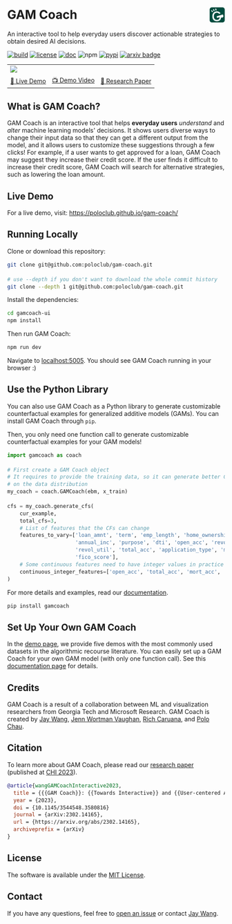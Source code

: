 # GAM Coach <a href="https://poloclub.github.io/gam-coach/"><img align="right" src="gamcoach-ui/src/img/icon-gamcoach.svg" height="35"></img></a>

An interactive tool to help everyday users discover actionable strategies to obtain desired AI decisions.

[![build](https://github.com/poloclub/gam-coach/workflows/build/badge.svg)](https://github.com/poloclub/gam-coach/actions)
[![license](https://img.shields.io/badge/license-MIT-blue)](https://github.com/poloclub/gam-coach/blob/master/LICENSE)
[![doc](https://img.shields.io/badge/doc-available-blue)](https://poloclub.github.io/gam-coach/docs/gamcoach)
![npm](https://img.shields.io/npm/v/gamcoach)
[![pypi](https://img.shields.io/pypi/v/gamcoach?color=blue)](https://pypi.python.org/pypi/gamcoach)
[![arxiv badge](https://img.shields.io/badge/arXiv-2302.14165-red)](https://arxiv.org/abs/2302.14165)
<!-- [![DOI:10.1145/3491101.3519653](https://img.shields.io/badge/DOI-10.1145/3491101.3519653-blue)](https://doi.org/10.1145/3491101.3519653) -->


<table>
  <tr>
    <td colspan="4"><a href="https://poloclub.github.io/gam-coach"><img src='https://i.imgur.com/yOmEBz6.png'></a></td>
  </tr>
  <tr></tr>
  <tr>
    <td><a href="https://poloclub.github.io/timbertrek">🚀 Live Demo</a></td>
    <td><a href="https://youtu.be/ubacP34H9XE">📺 Demo Video</a></td>
    <!-- <td><a href="https://youtu.be/l1mr9z1TuAk">👨🏻‍🏫 Conference Talk</a></td> -->
    <td><a href="https://arxiv.org/abs/2302.14165">📖 Research Paper</a></td>
  </tr>
</table>

## What is GAM Coach?

GAM Coach is an interactive tool that helps **everyday users** *understand* and *alter* machine learning models' decisions.
It shows users diverse ways to change their input data so that they can get a different output from the model, and it allows users to customize these suggestions through a few clicks!
For example, if a user wants to get approved for a loan, GAM Coach may suggest they increase their credit score.
If the user finds it difficult to increase their credit score, GAM Coach will search for alternative strategies, such as lowering the loan amount.

## Live Demo

For a live demo, visit: <https://poloclub.github.io/gam-coach/>

## Running Locally

Clone or download this repository:

```bash
git clone git@github.com:poloclub/gam-coach.git

# use --depth if you don't want to download the whole commit history
git clone --depth 1 git@github.com:poloclub/gam-coach.git
```

Install the dependencies:

```bash
cd gamcoach-ui
npm install
```

Then run GAM Coach:

```bash
npm run dev
```

Navigate to [localhost:5005](https://localhost:5005). You should see GAM Coach running in your browser :)

## Use the Python Library

You can also use GAM Coach as a Python library to generate customizable counterfactual examples for generalized additive models (GAMs). You can install GAM Coach through `pip`.

Then, you only need one function call to generate customizable counterfactual examples for your GAM models!

```python
import gamcoach as coach

# First create a GAM Coach object
# It requires to provide the training data, so it can generate better CFs based
# on the data distribution
my_coach = coach.GAMCoach(ebm, x_train)

cfs = my_coach.generate_cfs(
    cur_example,
    total_cfs=3,
    # List of features that the CFs can change
    features_to_vary=['loan_amnt', 'term', 'emp_length', 'home_ownership',
                      'annual_inc', 'purpose', 'dti', 'open_acc', 'revol_bal',
                      'revol_util', 'total_acc', 'application_type', 'mort_acc',
                      'fico_score'],
    # Some continuous features need to have integer values in practice
    continuous_integer_features=['open_acc', 'total_acc', 'mort_acc', 'fico_score']
)
```

For more details and examples, read our [documentation](https://poloclub.github.io/gam-coach/docs/gamcoach).

```bash
pip install gamcoach
```

## Set Up Your Own GAM Coach

In the [demo page](https://poloclub.github.io/gam-coach), we provide five demos with the most commonly used datasets in the algorithmic recourse literature. You can easily set up a GAM Coach for your own GAM model (with only one function call). See this [documentation page](https://poloclub.github.io/gam-coach/docs/gamcoach/gamcoach.html#get_model_data) for details.

## Credits

GAM Coach is a result of a collaboration between ML and visualization researchers from Georgia Tech and Microsoft Research.
GAM Coach is created by <a href='https://zijie.wang/' target='_blank'>Jay Wang</a>, <a href='https://www.jennwv.com' target='_blank'>Jenn Wortman Vaughan</a>, <a href='https://www.microsoft.com/en-us/research/people/rcaruana/' target='_blank'>Rich Caruana</a>, and <a href='' target='_blank'>Polo Chau</a>.

## Citation

To learn more about GAM Coach, please read our [research paper](https://arxiv.org/abs/2302.14165) (published at [CHI 2023](https://chi2023.acm.org)).

```bibTeX
@article{wangGAMCoachInteractive2023,
  title = {{{GAM Coach}}: {{Towards Interactive}} and {{User-centered Algorithmic Recourse}}},
  year = {2023},
  doi = {10.1145/3544548.3580816}
  journal = {arXiv:2302.14165},
  url = {https://arxiv.org/abs/2302.14165},
  archiveprefix = {arXiv}
}
```

## License

The software is available under the [MIT License](https://github.com/poloclub/gamcoach/blob/master/LICENSE).

## Contact

If you have any questions, feel free to [open an issue](https://github.com/poloclub/gamcoach/issues/new) or contact [Jay Wang](https://zijie.wang).
